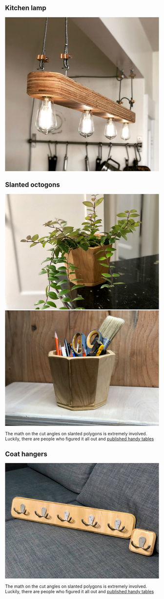 
## Kitchen lamp

![](pics/2EB3A6F3-F116-4FBD-9EA2-B900613F2894.png)


## Slanted octogons

![](pics/IMG_0090.png)
![](pics/IMG_0237.png)

The math on the cut angles on slanted polygons is extremely involved. Luckily,
there are people who figured it all out and [published handy
tables](https://woodgears.ca/miter/)


## Coat hangers

![](pics/IMG_0134.png)

The math on the cut angles on slanted polygons is extremely involved. Luckily,
there are people who figured it all out and [published handy
tables](https://woodgears.ca/miter/)

